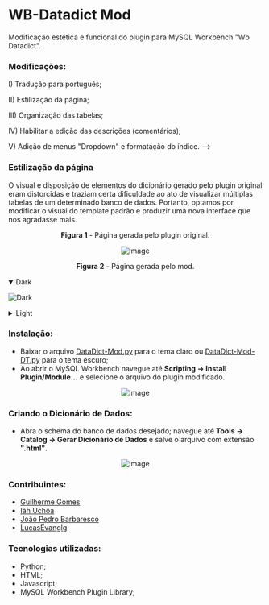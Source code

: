 # **WB-Datadict Mod**
Modificação estética e funcional do plugin para MySQL Workbench "Wb Datadict".

<!-- 
### **Motivação:**

Foi proposto à equipe encontrar uma forma de criar um dicionário de dados através do MySQL Workbench. Primeiro pesquisamos dentro do programa e identificamos uma maneira de exportar as tabelas, a qual não se enquadrava no formato do dicionário de dados. Após pesquisa, encontramos <a href="https://gitlab.com/luis-felipe/wb-datadict">um plugin</a> que consegue executar corretamente essa função, entretanto estava datado, então realizamos algumas modificações.


### **Plugin Original:**

Observamos que o plugin original não supria os requisitos propostos, pois as tabelas estavam desorganizadas, o campo de comentário não era editável, o índice era de difícil leitura e a compreensão do banco era complexa devido à grande extensão da página. 
--->


### **Modificações:**

I) Tradução para português;

II) Estilização da página;

III) Organização das tabelas;

IV) Habilitar a edição das descrições (comentários);

V) Adição de menus "Dropdown" e formatação do índice.
 -->

### **Estilização da página**

O visual e disposição de elementos do dicionário gerado pelo plugin original eram distorcidas e traziam certa dificuldade ao ato de visualizar múltiplas tabelas de um determinado banco de dados. Portanto, optamos por modificar o visual do template padrão e produzir uma nova interface que nos agradasse mais.

<div align="center">
  
**Figura 1** - Página gerada pelo plugin original. 

![image](https://user-images.githubusercontent.com/84246094/134051416-7b7e600d-c7bb-483d-a86e-8cedb1461431.png)

**Figura 2** - Página gerada pelo mod.
 <details align="left" open><summary>Dark</summary>
 
 ![Dark](https://user-images.githubusercontent.com/84246094/139510869-bd486167-3225-462d-81ba-477ee7c494d1.png)

 </details>
 
<details align="left"><summary>Light</summary>
 
 ![light](https://user-images.githubusercontent.com/84246094/139510881-5b6ed6fa-9429-44cc-b38d-55f4e4409667.png)
 
 </details>
</div>

<!-- 
### **Organização das tabelas**

Algumas das colunas presentes nas tabelas geradas continham informações que raramente são referidas dessa forma (no ambiente de trabalho onde nos encontramos pelo menos) e que certamente seriam documentadas na descrição se um dia fossem, tornando-as de certa forma redundantes. Entretanto, apenas removê-las não é a solução mais elegante, então estudamos a possibilidade de adicionar e excluir estas colunas de forma dinâmica no futuro.

<div align="center">

**Figura 3 -** Tabela gerada pelo plugin original.
  
![image](https://user-images.githubusercontent.com/84246094/134051824-0254e966-2699-416b-a01c-775e24c04127.png)

**Figura 4** - Tabela gerada pelo mod. 
  
![image](https://user-images.githubusercontent.com/84246094/136258887-c7276d1e-40e2-46e9-8015-583d36ef28bc.png)
  
</div>


### **Habilitar a edição das descrições (comentários)**

Anteriormente não era possível editar ou corrigir os comentários extraídos de cada coluna depois que o documento fosse gerado. Esse fator provavelmente visa evitar assincronia entre o dicionário de dados e o schema do banco, porém, torna muito mais laboriosa qualquer alteração que se fizer necessária.

<div align="center">

**Figura 5** - Coluna de comentário gerada pelo plugin original (estático).

![image](https://user-images.githubusercontent.com/84246094/134052404-ba7e2911-b8a8-492b-9c47-3f0c104b2d16.png)

**Figura 6** - Coluna de descrição gerada pelo mod (editável).

![image](https://user-images.githubusercontent.com/84246094/136259297-c24c5708-65a6-4161-bd25-0b86d12a633e.png)
  
</div> 


### **Adição de menus "Dropdown" e formatação do índice**

Para facilitar a visualização e apresentação dos elementos do dicionário, adicionamos menus minimizáveis aos mesmos e definimos uma formatação diferente para o índice.

<div align="center">
  
**Figura 7** - Menus gerados pelo mod.

![image](https://user-images.githubusercontent.com/84246094/136259500-0ed70057-b8d3-44e8-9cdd-0e96c2b35d42.png)

</div>  
--->

### **Instalação:**

- Baixar o arquivo <a href="https://github.com/Iah-Uch/WB-DataDict-Mod/blob/main/DataDict-Mod.py">DataDict-Mod.py</a> para o tema claro ou <a href="https://github.com/Iah-Uch/DataDict-Mod/blob/main/DataDict-Mod-DT.py">DataDict-Mod-DT.py</a> para o tema escuro;
- Ao abrir o MySQL Workbench navegue até **Scripting → Install Plugin/Module…** e selecione o arquivo do plugin modificado.

<div align="center">
  
![image](https://user-images.githubusercontent.com/84246094/134054621-f3ad05f7-f5a8-4474-b9d8-ce8c9133ecf8.png)

</div>    
  
  
### **Criando o Dicionário de Dados:**

- Abra o schema do banco de dados desejado; navegue até **Tools → Catalog → Gerar Dicionário de Dados** e salve o arquivo com extensão **".html"**.

<div align="center"> 
  
![image](https://user-images.githubusercontent.com/84246094/136260519-c87e92ac-700c-4553-b240-7b964cf2d692.png)

</div>    


### **Contribuintes:**
- <a href="https://github.com/oguialmeida">Guilherme Gomes</a>
- <a href="https://github.com/Iah-Uch">Iãh Uchôa</a>
- <a href="https://github.com/JP-Barbaresco">João Pedro Barbaresco</a>
- <a href="https://github.com/LucasEvanglg">LucasEvanglg</a>


### **Tecnologias utilizadas:**

- Python;
- HTML;
- Javascript;
- MySQL Workbench Plugin Library;
